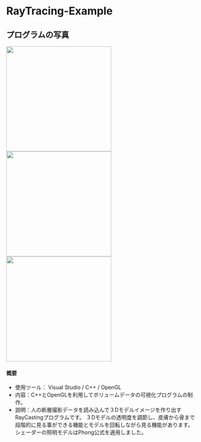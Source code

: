 # RayTracing-Example

  
## プログラムの写真
<div>
<img width="280" src = "https://user-images.githubusercontent.com/45874696/67154388-9bd93e00-f336-11e9-980f-8054df29ede0.png">
<img width="280" src = "https://user-images.githubusercontent.com/45874696/67154374-3a18d400-f336-11e9-8ba8-f8bfafba780c.png">
<img width="280" src = "https://user-images.githubusercontent.com/45874696/67154377-50269480-f336-11e9-91c2-0dad29a50bc0.png">
</div>




#### 概要</br>
- 使用ツール： Visual Studio / C++ / OpenGL
- 内容：C++とOpenGLを利用してボリュームデータの可視化プログラムの制作。
- 説明：人の断層撮影データを読み込んで３Dモデルイメージを作り出すRayCastingプログラムです。
３Dモデルの透明度を調節し、皮膚から骨まで段階的に見る事ができる機能とモデルを回転しながら見る機能があります。
シェーダーの照明モデルはPhong公式を適用しました。
